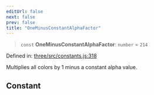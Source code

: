 ```yaml
---
editUrl: false
next: false
prev: false
title: "OneMinusConstantAlphaFactor"
---
```


> `const` **OneMinusConstantAlphaFactor**: `number` = `214`

Defined in: [three/src/constants.js:318](https://github.com/DefinitelyMaybe/three-i18n/blob/fa57b79433d1c349ffb23a78727299c8d4190136/three/src/constants.js#L318)

Multiplies all colors by 1 minus a constant alpha value.

## Constant
